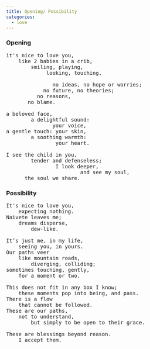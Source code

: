 ```yaml
---
title: Opening/ Possibility
categories:
  - love
---
```


### Opening

<pre class="whitespaced-text">
it's nice to love you,
    like 2 babies in a crib,
        smiling, playing,
             looking, touching.

               no ideas, no hope or worries;
            no future, no theories;
          no reasons,
       no blame.

a beloved face,
        a delightful sound:
               your voice,
a gentle touch: your skin,
        a soothing warmth:
                your heart.

I see the child in you,
        tender and defenseless;
                I look deeper,
                        and see my soul,
      the soul we share.
</pre>

### Possibility

<pre class="whitespaced-text">
It's nice to love you,
	expecting nothing.
Naivete leaves me;
	dreams disperse,
		dew-like.

It’s just me, in my life,
	seeing you, in yours.
Our paths veer
	like mountain roads,
		diverging, colliding;
sometimes touching, gently,
	for a moment or two.

This does not fit in any box I know;
	these moments pop into being, and pass.
There is a flow
	that cannot be followed.
These are our paths,
	not to understand,
		but simply to be open to their grace.

These are blessings beyond reason.
	I accept them.
</pre>

